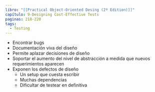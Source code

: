 ```yaml
---
libro: "[[Practical Object-Oriented Desing (2º Edition)]]"
capítulo: 9-Designing Cost-Effective Tests
paginas: 218-220
tags:
  - Testing
---
```

* Encontrar bugs
* Documentación viva del diseño
* Permite aplazar decisiones de diseño
* Soportar el aumento del nivel de abstracción a medida que nuevos requerimientos aparecen
* Exponen los defectos de diseño 
	* Un setup que cuesta escribir
	* Muchas dependencias
	* Dificultar de testear en definitiva
